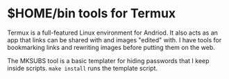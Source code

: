 $HOME/bin tools for Termux
==========================

Termux is a full-featured Linux environment for Andriod. It
also acts as an app that links can be shared with and images
"edited" with. I have tools for bookmarking links and rewriting
images before putting them on the web.

The MKSUBS tool is a basic templater for hiding passwords that
I keep inside scripts. `make install` runs the template script.

